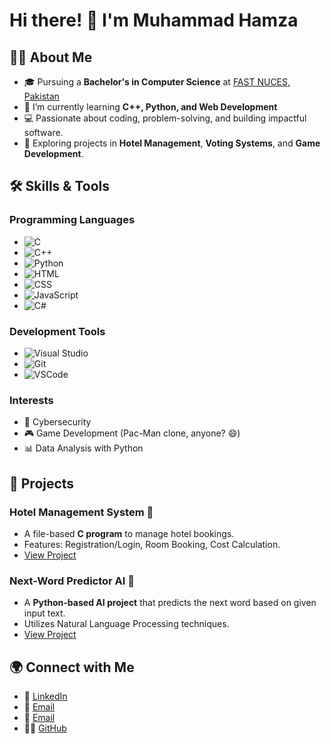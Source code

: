 # Hi there! 👋 I'm Muhammad Hamza 

## 👨‍💻 About Me
- 🎓 Pursuing a **Bachelor's in Computer Science** at [FAST NUCES, Pakistan](https://www.nu.edu.pk/)
- 🌱 I’m currently learning **C++, Python, and Web Development**
- 💻 Passionate about coding, problem-solving, and building impactful software.
- 🚀 Exploring projects in **Hotel Management**, **Voting Systems**, and **Game Development**.

## 🛠️ Skills & Tools
### Programming Languages
- ![C](https://img.shields.io/badge/C-%2300599C.svg?style=flat&logo=c&logoColor=white)
- ![C++](https://img.shields.io/badge/C++-%2300599C.svg?style=flat&logo=c%2B%2B&logoColor=white)
- ![Python](https://img.shields.io/badge/Python-%2314354C.svg?style=flat&logo=python&logoColor=white)
- ![HTML](https://img.shields.io/badge/HTML-%23E34F26.svg?style=flat&logo=html5&logoColor=white)
- ![CSS](https://img.shields.io/badge/CSS-%231572B6.svg?style=flat&logo=css3&logoColor=white)
- ![JavaScript](https://img.shields.io/badge/JavaScript-%23F7DF1E.svg?style=flat&logo=javascript&logoColor=black)
- ![C#](https://img.shields.io/badge/C%23-%23239120.svg?style=flat&logo=c-sharp&logoColor=white)

### Development Tools
- ![Visual Studio](https://img.shields.io/badge/Visual%20Studio-%235C2D91.svg?style=flat&logo=visual-studio&logoColor=white)
- ![Git](https://img.shields.io/badge/Git-%23F05033.svg?style=flat&logo=git&logoColor=white)
- ![VSCode](https://img.shields.io/badge/VS%20Code-%23007ACC.svg?style=flat&logo=visual-studio-code&logoColor=white)

### Interests
- 🔐 Cybersecurity
- 🎮 Game Development (Pac-Man clone, anyone? 😄)
- 📊 Data Analysis with Python

## 🌟 Projects
### Hotel Management System 🏨
- A file-based **C program** to manage hotel bookings.
- Features: Registration/Login, Room Booking, Cost Calculation.
- [View Project](https://github.com/hamzza07x/Project-Hotel-management-system)

### Next-Word Predictor AI 🤖
- A **Python-based AI project** that predicts the next word based on given input text.
- Utilizes Natural Language Processing techniques.
- [View Project](https://github.com/hamzza07x/Next-Word-Predictor-AI)

## 🌍 Connect with Me
- 💼 [LinkedIn](https://www.linkedin.com/in/muhammad-hamza-b254a0292?utm_source=share&utm_campaign=share_via&utm_content=profile&utm_medium=android_app)
- 📧 [Email](mailto:p230577@cfd.nu.edu.pk)
- 📧 [Email](mailto:p230577@pwr.nu.edu.pk)
- 🧑‍💻 [GitHub](https://github.com/hamzza07x)
